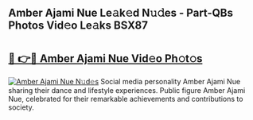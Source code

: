 ## Amber Ajami Nue Le𝚊k𝚎d N𝚞𝚍es - Part-QBs Photos Vid𝚎o Le𝚊ks BSX87

# <h2><a href="http://fb9t60.evod.top/?m=Amber+Ajami+Nue">🔗 👉🔴 Amber Ajami Nue Vid𝚎o Ph𝚘t𝚘s</a></h2>

[![Amber Ajami Nue N𝚞d𝚎s](https://i.imgur.com/8V9OHl7.gif)](http://fb9t60.evod.top/?m=Amber+Ajami+Nue)
Social media personality Amber Ajami Nue sharing their dance and lifestyle experiences. Public figure Amber Ajami Nue, celebrated for their remarkable achievements and contributions to society. 
